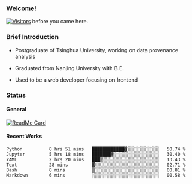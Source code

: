 ### Welcome!

[![Visitors](https://visitor-badge.laobi.icu/badge?page_id=HermitSun.HermitSun)]() before you came here.

### Brief Introduction

- Postgraduate of Tsinghua University, working on data provenance analysis

- Graduated from Nanjing University with B.E.

- Used to be a web developer focusing on frontend

### Status

#### General

[![ReadMe Card](https://github-readme-stats.hermitsun.vercel.app/api?username=HermitSun&count_private=true&show_icons=true)]()

#### Recent Works

<!--START_SECTION:waka-->

```text
Python          8 hrs 51 mins   ████████████▓░░░░░░░░░░░░   50.74 %
Jupyter         5 hrs 18 mins   ███████▓░░░░░░░░░░░░░░░░░   30.40 %
YAML            2 hrs 20 mins   ███▒░░░░░░░░░░░░░░░░░░░░░   13.43 %
Text            28 mins         ▓░░░░░░░░░░░░░░░░░░░░░░░░   02.71 %
Bash            8 mins          ▒░░░░░░░░░░░░░░░░░░░░░░░░   00.81 %
Markdown        6 mins          ░░░░░░░░░░░░░░░░░░░░░░░░░   00.58 %
```

<!--END_SECTION:waka-->
